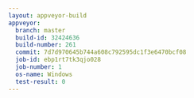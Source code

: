 ```yaml
---
layout: appveyor-build
appveyor:
  branch: master
  build-id: 32424636
  build-number: 261
  commit: 7d7d970645b744a608c792595dc1f3e6470bcf08
  job-id: ebp1rt7tk3qjo028
  job-number: 1
  os-name: Windows
  test-result: 0
---
```

